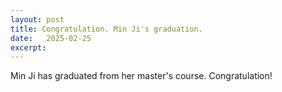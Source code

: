```yaml
---
layout: post
title: Congratulation. Min Ji's graduation.
date:   2025-02-25
excerpt: 
---
```

Min Ji has graduated from her master's course. Congratulation!
